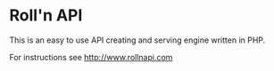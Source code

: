 Roll'n API
==========

This is an easy to use API creating and serving engine written in PHP.

For instructions see http://www.rollnapi.com

